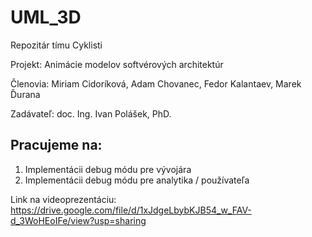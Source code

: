 # UML_3D
Repozitár tímu Cyklisti

Projekt: Animácie modelov softvérových architektúr

Členovia: Miriam Cidoríková, Adam Chovanec, Fedor Kalantaev, Marek Ďurana

Zadávateľ: doc. Ing. Ivan Polášek, PhD.
## **Pracujeme na:**
1. Implementácii debug módu pre vývojára
2. Implementácii debug módu pre analytika / používateľa

Link na videoprezentáciu:
https://drive.google.com/file/d/1xJdgeLbybKJB54_w_FAV-d_3WoHEoIFe/view?usp=sharing
